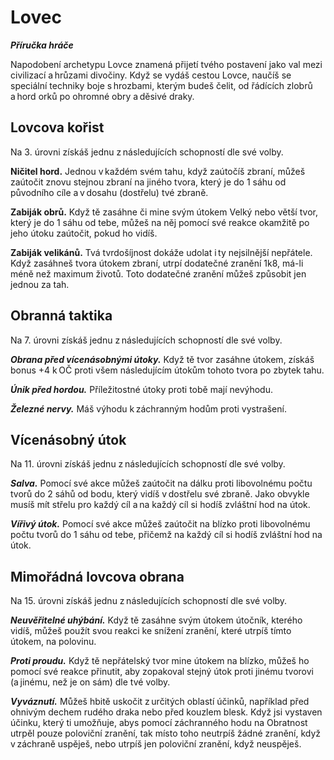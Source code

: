 # Lovec

***Příručka hráče***
  
Napodobení archetypu Lovce znamená přijetí tvého postavení jako val mezi civilizací a hrůzami divočiny. Když se vydáš cestou Lovce, naučíš se speciální techniky boje s hrozbami, kterým budeš čelit, od řádících zlobrů a hord orků po ohromné obry a děsivé draky.
  
## Lovcova kořist
  
Na 3. úrovni získáš jednu z následujících schopností dle své volby.
  
**Ničitel hord.** Jednou v každém svém tahu, když zaútočíš zbraní, můžeš zaútočit znovu stejnou zbraní na jiného tvora, který je do 1 sáhu od původního cíle a v dosahu (dostřelu) tvé zbraně.
  
**Zabiják obrů.** Když tě zasáhne či mine svým útokem Velký nebo větší tvor, který je do 1 sáhu od tebe, můžeš na něj pomocí své reakce okamžitě po jeho útoku zaútočit, pokud ho vidíš.
  
**Zabiják velikánů.** Tvá tvrdošíjnost dokáže udolat i ty nejsilnější nepřátele. Když zasáhneš tvora útokem zbraní, utrpí dodatečné zranění 1k8, má-li méně než maximum životů. Toto dodatečné zranění můžeš způsobit jen jednou za tah.
  
## Obranná taktika
  
Na 7. úrovni získáš jednu z následujících schopností dle své volby.
  
***Obrana před vícenásobnými útoky.*** Když tě tvor zasáhne útokem, získáš bonus +4 k OČ proti všem následujícím útokům tohoto tvora po zbytek tahu.
  
***Únik před hordou.*** Příležitostné útoky proti tobě mají nevýhodu.
  
***Železné nervy.*** Máš výhodu k záchranným hodům proti vystrašení.
  
## Vícenásobný útok
  
Na 11. úrovni získáš jednu z následujících schopností dle své volby.
  
***Salva.*** Pomocí své akce můžeš zaútočit na dálku proti libovolnému počtu tvorů do 2 sáhů od bodu, který vidíš v dostřelu své zbraně. Jako obvykle musíš mít střelu pro každý cíl a na každý cíl si hodíš zvláštní hod na útok.
  
***Vířivý útok.*** Pomocí své akce můžeš zaútočit na blízko proti libovolnému počtu tvorů do 1 sáhu od tebe, přičemž na každý cíl si hodíš zvláštní hod na útok.
  
## Mimořádná lovcova obrana
  
Na 15. úrovni získáš jednu z následujících schopností dle své volby.
  
***Neuvěřitelné uhýbání.*** Když tě zasáhne svým útokem útočník, kterého vidíš, můžeš použít svou reakci ke snížení zranění, které utrpíš tímto útokem, na polovinu.
  
***Proti proudu.*** Když tě nepřátelský tvor mine útokem na blízko, můžeš ho pomocí své reakce přinutit, aby zopakoval stejný útok proti jinému tvorovi (a jinému, než je on sám) dle tvé volby.
  
***Vyváznutí.*** Můžeš hbitě uskočit z určitých oblastí účinků, například před ohnivým dechem rudého draka nebo před kouzlem blesk. Když jsi vystaven účinku, který ti umožňuje, abys pomocí záchranného hodu na Obratnost utrpěl pouze poloviční zranění, tak místo toho neutrpíš žádné zranění, když v záchraně uspěješ, nebo utrpíš jen poloviční zranění, když neuspěješ.
<!--stackedit_data:
eyJoaXN0b3J5IjpbLTQxODE0MTA1NSw3MzA5OTgxMTZdfQ==
-->